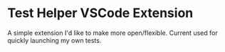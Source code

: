 # Test Helper VSCode Extension

A simple extension I'd like to make more open/flexible. Current used for quickly launching my own tests.